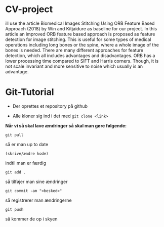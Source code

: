 # CV-project 
ill use the article Biomedical Images Stitching Using ORB Feature Based Approach (2018) by Win and Kitjaidure as baseline for our project. In this article an improved ORB feature based approach is proposed as feature detection for image stitching. This is useful for some types of medical operations including long bones or the spine, where a whole image of the bones is needed. There are many different approaches for feature detection, which all includes advantages and disadvantages. ORB has a lower processing time compared to SIFT and Harris corners. Though, it is not scale invariant and more sensitive to noise which usually is an advantage.

# Git-Tutorial

- Der oprettes et repository på github

- Alle kloner sig ind i det med
        ```git clone <link>```


**Når vi så skal lave ændringer så skal man gøre følgende:**

```git pull```

så er man up to date


```(skrive/ændre kode)```

indtil man er færdig


```git add .```

så tilføjer man sine ændringer


```git commit -am "<besked>"```

så registrerer man ændringerne 


```git push```

så kommer de op i skyen
